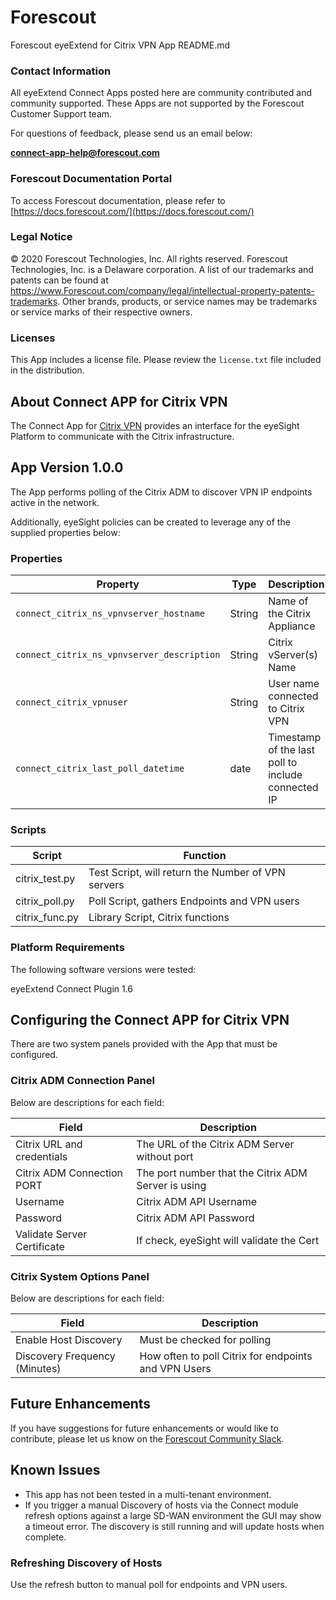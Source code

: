 

# Forescout  
Forescout eyeExtend for Citrix VPN App README.md


### Contact Information  

All eyeExtend Connect Apps posted here are community contributed and community supported. These Apps are not supported by the Forescout Customer Support team.

For questions of feedback, please send us an email below:

**[connect-app-help@forescout.com](mailto:connect-app-help@forescout.com)**

### Forescout Documentation Portal

To access Forescout documentation, please refer to [https://docs.forescout.com/](https://docs.forescout.com/)

### Legal Notice

© 2020 Forescout Technologies, Inc. All rights reserved. Forescout Technologies, Inc. is a Delaware corporation.
A list of our trademarks and patents can be found at https://www.Forescout.com/company/legal/intellectual-property-patents-trademarks.
Other brands, products, or service names may be trademarks or service marks of their respective owners.


### Licenses
This App includes a license file. Please review the `license.txt` file included in the distribution.

## About Connect APP for Citrix VPN

The Connect App for [Citrix VPN](https://www.citrix.com/products/citrix-gateway/) provides an interface for the eyeSight Platform to communicate with the Citrix infrastructure.  

## App Version 1.0.0

The App performs polling of the Citrix ADM to discover VPN IP endpoints active in the network.  

Additionally, eyeSight policies can be created to leverage any of the supplied properties below:

### Properties

Property                      | Type       | Description
----------------------------- | ---------- | -----------------------
`connect_citrix_ns_vpnvserver_hostname`| String     | Name of the Citrix Appliance
`connect_citrix_ns_vpnvserver_description`| String     | Citrix vServer(s) Name
`connect_citrix_vpnuser`| String     | User name connected to Citrix VPN
`connect_citrix_last_poll_datetime`| date     | Timestamp of the last poll to include connected IP


### Scripts

Script        | Function
------------- | -----------------------------
citrix_test.py | Test Script, will return the Number of VPN servers
citrix_poll.py | Poll Script, gathers Endpoints and VPN users
citrix_func.py | Library Script, Citrix functions

### Platform Requirements

The following software versions were tested:

eyeExtend Connect Plugin 1.6


## Configuring the Connect APP for Citrix VPN

There are two system panels provided with the App that must be configured.

### Citrix ADM Connection Panel

Below are descriptions for each field:

Field                            | Description
-------------------------------- | ------------------------------------------
Citrix URL and credentials    | The URL of the Citrix ADM Server without port
Citrix ADM Connection PORT   | The port number that the Citrix ADM Server is using
Username                         | Citrix ADM API Username
Password                         | Citrix ADM API Password
Validate Server Certificate      | If check, eyeSight will validate the Cert


### Citrix System Options Panel

Below are descriptions for each field:

Field                            | Description
-------------------------------- | ------------------------------------------
Enable Host Discovery            | Must be checked for polling
Discovery Frequency (Minutes)    | How often to poll Citrix for endpoints and VPN Users

## Future Enhancements

If you have suggestions for future enhancements or would like to contribute, please let us know on the [Forescout Community Slack](https://forescout.slack.com/).

## Known Issues

* This app has not been tested in a multi-tenant environment.
* If you trigger a manual Discovery of hosts via the Connect module refresh options against a large SD-WAN environment the GUI may show a timeout error.  The discovery is still running and will update hosts when complete.

### Refreshing Discovery of Hosts

Use the refresh button to manual poll for endpoints and VPN users.


